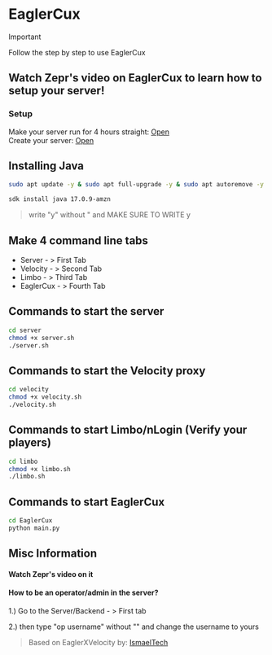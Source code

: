 # EaglerCux
> [!IMPORTANT]
> Follow the step by step to use EaglerCux

## Watch Zepr's video on EaglerCux to learn how to setup your server!

### Setup
Make your server run for 4 hours straight: [Open](https://github.com/settings/codespaces)<br>
Create your server: [Open](https://github.com/codespaces/new?hide_repo_select=true&ref=main&repo=879700044&skip_quickstart=true&machine=standardLinux32gb&geo=EuropeWest)


## Installing Java
```bash
sudo apt update -y & sudo apt full-upgrade -y & sudo apt autoremove -y & sudo apt auto-clean -y
```
```bash
sdk install java 17.0.9-amzn
```
> write "y" without " and MAKE SURE TO WRITE y

## Make 4 command line tabs
* Server - > First Tab
* Velocity - > Second Tab
* Limbo - > Third Tab
* EaglerCux - > Fourth Tab

## Commands to start the server
```bash
cd server
chmod +x server.sh
./server.sh
```
## Commands to start the Velocity proxy
```bash
cd velocity
chmod +x velocity.sh
./velocity.sh
```
## Commands to start Limbo/nLogin (Verify your players)
```bash
cd limbo
chmod +x limbo.sh
./limbo.sh
```
## Commands to start EaglerCux
```bash
cd EaglerCux
python main.py
```

## Misc Information

#### Watch Zepr's video on it

#### How to be an operator/admin in the server?

1.) Go to the Server/Backend - > First tab

2.) then type "op username" without "" and change the username to yours

> Based on EaglerXVelocity by: [IsmaelTech](https://www.youtube.com/@ismaeltechI)
